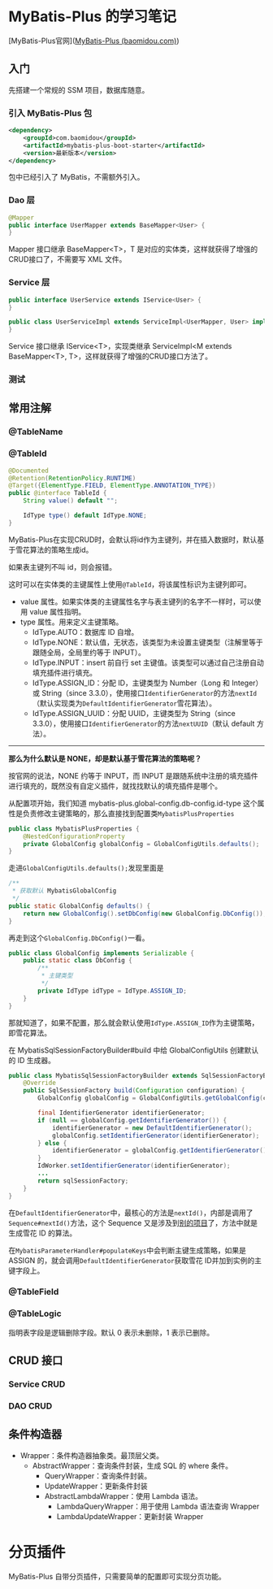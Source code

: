 # MyBatis-Plus 的学习笔记

[MyBatis-Plus官网]([MyBatis-Plus (baomidou.com)](https://baomidou.com/))

## 入门

先搭建一个常规的 SSM 项目，数据库随意。

### 引入 MyBatis-Plus 包

```xml
<dependency>
    <groupId>com.baomidou</groupId>
    <artifactId>mybatis-plus-boot-starter</artifactId>
    <version>最新版本</version>
</dependency>
```

包中已经引入了 MyBatis，不需额外引入。

### Dao 层

```java
@Mapper
public interface UserMapper extends BaseMapper<User> {
}
```

Mapper 接口继承 BaseMapper\<T>，T 是对应的实体类，这样就获得了增强的CRUD接口了，不需要写 XML 文件。

### Service 层

```java
public interface UserService extends IService<User> {
}
```

```java
public class UserServiceImpl extends ServiceImpl<UserMapper, User> implements UserService {
}
```

Service 接口继承 IService\<T>，实现类继承 ServiceImpl\<M extends BaseMapper\<T>, T>，这样就获得了增强的CRUD接口方法了。

### 测试

## 常用注解

### @TableName

### @TableId

```java
@Documented
@Retention(RetentionPolicy.RUNTIME)
@Target({ElementType.FIELD, ElementType.ANNOTATION_TYPE})
public @interface TableId {
    String value() default "";

    IdType type() default IdType.NONE;
}
```

MyBatis-Plus在实现CRUD时，会默认将id作为主键列，并在插入数据时，默认基于雪花算法的策略生成id。

如果表主键列不叫 id，则会报错。

这时可以在实体类的主键属性上使用`@TableId`，将该属性标识为主键列即可。

* value 属性。如果实体类的主键属性名字与表主键列的名字不一样时，可以使用 value 属性指明。
* type 属性。用来定义主键策略。
  * IdType.AUTO：数据库 ID 自增。
  * IdType.NONE：默认值，无状态，该类型为未设置主键类型（注解里等于跟随全局，全局里约等于 INPUT）。
  * IdType.INPUT：insert 前自行 set 主键值。该类型可以通过自己注册自动填充插件进行填充。
  * IdType.ASSIGN_ID：分配 ID，主键类型为 Number（Long 和 Integer）或 String（since 3.3.0），使用接口`IdentifierGenerator`的方法`nextId`（默认实现类为`DefaultIdentifierGenerator`雪花算法）。
  * IdType.ASSIGN_UUID：分配 UUID，主键类型为 String（since 3.3.0），使用接口`IdentifierGenerator`的方法`nextUUID`（默认 default 方法）。

---

**那么为什么默认是 NONE，却是默认基于雪花算法的策略呢？**

按官网的说法，NONE 约等于 INPUT，而 INPUT 是跟随系统中注册的填充插件进行填充的，既然没有自定义插件，就找找默认的填充插件是哪个。

从配置项开始，我们知道 mybatis-plus.global-config.db-config.id-type 这个属性是负责修改主键策略的，那么直接找到配置类`MybatisPlusProperties`

```java
public class MybatisPlusProperties {
    @NestedConfigurationProperty
    private GlobalConfig globalConfig = GlobalConfigUtils.defaults();
}
```

走进`GlobalConfigUtils.defaults();`发现里面是

```java
/**
 * 获取默认 MybatisGlobalConfig
 */
public static GlobalConfig defaults() {
    return new GlobalConfig().setDbConfig(new GlobalConfig.DbConfig());
}
```

再走到这个`GlobalConfig.DbConfig()`一看。

```java
public class GlobalConfig implements Serializable {
    public static class DbConfig {
        /**
         * 主键类型
         */
        private IdType idType = IdType.ASSIGN_ID;
    }
}
```

那就知道了，如果不配置，那么就会默认使用`IdType.ASSIGN_ID`作为主键策略，即雪花算法。

在 MybatisSqlSessionFactoryBuilder#build 中给 GlobalConfigUtils 创建默认的 ID 生成器。

```java
public class MybatisSqlSessionFactoryBuilder extends SqlSessionFactoryBuilder {
    @Override
    public SqlSessionFactory build(Configuration configuration) {
        GlobalConfig globalConfig = GlobalConfigUtils.getGlobalConfig(configuration);

        final IdentifierGenerator identifierGenerator;
        if (null == globalConfig.getIdentifierGenerator()) {
            identifierGenerator = new DefaultIdentifierGenerator();
            globalConfig.setIdentifierGenerator(identifierGenerator);
        } else {
            identifierGenerator = globalConfig.getIdentifierGenerator();
        }
        IdWorker.setIdentifierGenerator(identifierGenerator);
        ...
        return sqlSessionFactory;
    }
}
```

在`DefaultIdentifierGenerator`中，最核心的方法是`nextId()`，内部是调用了`Sequence#nextId()`方法，这个 Sequence 又是涉及到[别的项目](https://gitee.com/yu120/sequence)了，方法中就是生成雪花 ID 的算法。

在`MybatisParameterHandler#populateKeys`中会判断主键生成策略，如果是 ASSIGN 的，就会调用`DefaultIdentifierGenerator`获取雪花 ID并加到实例的主键字段上。

### @TableField

### @TableLogic

指明表字段是逻辑删除字段。默认 0 表示未删除，1 表示已删除。

## CRUD 接口

### Service CRUD

### DAO CRUD

## 条件构造器

* Wrapper：条件构造器抽象类。最顶层父类。
  * AbstractWrapper：查询条件封装，生成 SQL 的 where 条件。
    * QueryWrapper：查询条件封装。
    * UpdateWrapper：更新条件封装
    * AbstractLambdaWrapper：使用 Lambda 语法。
      * LambdaQueryWrapper：用于使用 Lambda 语法查询 Wrapper
      * LambdaUpdateWrapper：更新封装 Wrapper

# 分页插件

MyBatis-Plus 自带分页插件，只需要简单的配置即可实现分页功能。
